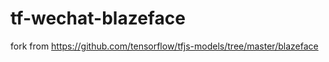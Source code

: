 # tf-wechat-blazeface   

fork from https://github.com/tensorflow/tfjs-models/tree/master/blazeface

